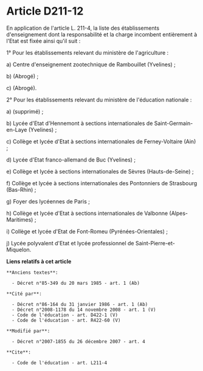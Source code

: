 # Article D211-12

En application de l'article L. 211-4, la liste des établissements d'enseignement dont la responsabilité et la charge
incombent entièrement à l'Etat est fixée ainsi qu'il suit :

1° Pour les établissements relevant du ministère de l'agriculture :

a) Centre d'enseignement zootechnique de Rambouillet (Yvelines) ;

b) (Abrogé) ;

c) (Abrogé).

2° Pour les établissements relevant du ministère de l'éducation nationale :

a) (supprimé) ;

b) Lycée d'Etat d'Hennemont à sections internationales de Saint-Germain-en-Laye (Yvelines) ;

c) Collège et lycée d'Etat à sections internationales de Ferney-Voltaire (Ain) ;

d) Lycée d'Etat franco-allemand de Buc (Yvelines) ;

e) Collège et lycée à sections internationales de Sèvres (Hauts-de-Seine) ;

f) Collège et lycée à sections internationales des Pontonniers de Strasbourg (Bas-Rhin) ;

g) Foyer des lycéennes de Paris ;

h) Collège et lycée d'Etat à sections internationales de Valbonne (Alpes-Maritimes) ;

i) Collège et lycée d'Etat de Font-Romeu (Pyrénées-Orientales) ;

j) Lycée polyvalent d'Etat et lycée professionnel de Saint-Pierre-et-Miquelon.

**Liens relatifs à cet article**

	**Anciens textes**:

	  - Décret n°85-349 du 20 mars 1985 - art. 1 (Ab)

	**Cité par**:

	  - Décret n°86-164 du 31 janvier 1986 - art. 1 (Ab)
	  - Décret n°2008-1178 du 14 novembre 2008 - art. 1 (V)
	  - Code de l'éducation - art. D422-1 (V)
	  - Code de l'éducation - art. R422-60 (V)

	**Modifié par**:

	  - Décret n°2007-1855 du 26 décembre 2007 - art. 4

	**Cite**:

	  - Code de l'éducation - art. L211-4
